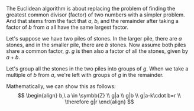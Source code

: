 The Euclidean algorithm is about replacing the problem of finding the greatest common divisor (factor) of two numbers with a simpler problem. And that stems from the fact that $a$, $b$, and the remainder after taking a factor of $b$ from $a$ all have the same largest factor.

Let's suppose we have two piles of stones. In the larger pile, there are $a$ stones, and in the smaller pile, there are $b$ stones. Now assume both piles share a common factor, $g$. $g$ is then also a factor of all the stones, given by $a+b$.

Let's group all the stones in the two piles into groups of $g$. When we take a multiple of $b$ from $a$, we're left with groups of $g$ in the remainder. 

Mathematically, we can show this as follows:
$$
\begin{align}
b,\ a \in \symbb{Z} \\
g|a \\
g|b \\
g|a-k\cdot b=r \\
\therefore g|r
\end{align}
$$
